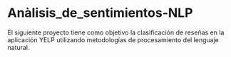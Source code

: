 # Anàlisis_de_sentimientos-NLP
El siguiente proyecto tiene como objetivo la clasificación de reseñas en la aplicación YELP utilizando metodologías de procesamiento del lenguaje natural. 
